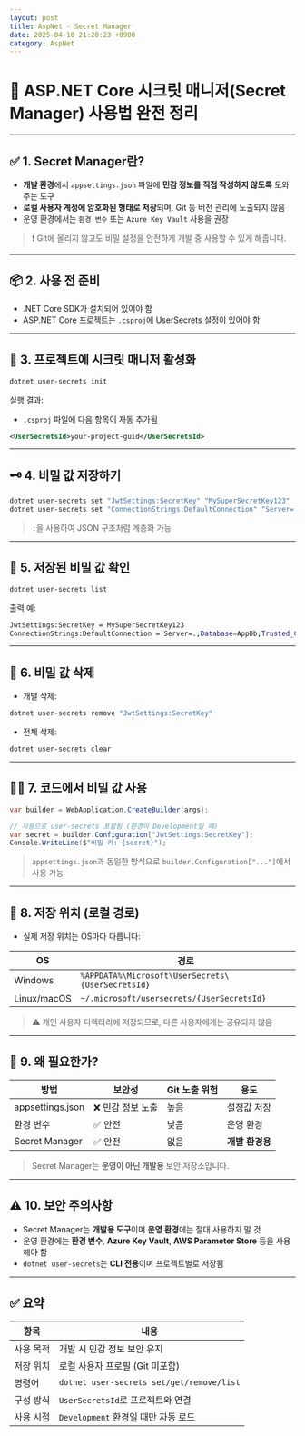 ```yaml
---
layout: post
title: AspNet - Secret Manager
date: 2025-04-10 21:20:23 +0900
category: AspNet
---
```

# 🔐 ASP.NET Core 시크릿 매니저(Secret Manager) 사용법 완전 정리

---

## ✅ 1. Secret Manager란?

- **개발 환경**에서 `appsettings.json` 파일에 **민감 정보를 직접 작성하지 않도록** 도와주는 도구
- **로컬 사용자 계정에 암호화된 형태로 저장**되며, Git 등 버전 관리에 노출되지 않음
- 운영 환경에서는 `환경 변수` 또는 `Azure Key Vault` 사용을 권장

> ❗ Git에 올리지 않고도 비밀 설정을 안전하게 개발 중 사용할 수 있게 해줍니다.

---

## 📦 2. 사용 전 준비

- .NET Core SDK가 설치되어 있어야 함
- ASP.NET Core 프로젝트는 `.csproj`에 UserSecrets 설정이 있어야 함

---

## 🧪 3. 프로젝트에 시크릿 매니저 활성화

```bash
dotnet user-secrets init
```

실행 결과:
- `.csproj` 파일에 다음 항목이 자동 추가됨

```xml
<UserSecretsId>your-project-guid</UserSecretsId>
```

---

## 🗝️ 4. 비밀 값 저장하기

```bash
dotnet user-secrets set "JwtSettings:SecretKey" "MySuperSecretKey123"
dotnet user-secrets set "ConnectionStrings:DefaultConnection" "Server=.;Database=AppDb;Trusted_Connection=True;"
```

> `:`을 사용하여 JSON 구조처럼 계층화 가능

---

## 🧾 5. 저장된 비밀 값 확인

```bash
dotnet user-secrets list
```

출력 예:
```bash
JwtSettings:SecretKey = MySuperSecretKey123
ConnectionStrings:DefaultConnection = Server=.;Database=AppDb;Trusted_Connection=True;
```

---

## 🧹 6. 비밀 값 삭제

- 개별 삭제:
```bash
dotnet user-secrets remove "JwtSettings:SecretKey"
```

- 전체 삭제:
```bash
dotnet user-secrets clear
```

---

## 🧑‍💻 7. 코드에서 비밀 값 사용

```csharp
var builder = WebApplication.CreateBuilder(args);

// 자동으로 user-secrets 포함됨 (환경이 Development일 때)
var secret = builder.Configuration["JwtSettings:SecretKey"];
Console.WriteLine($"비밀 키: {secret}");
```

> `appsettings.json`과 동일한 방식으로 `builder.Configuration["..."]`에서 사용 가능

---

## 🧭 8. 저장 위치 (로컬 경로)

- 실제 저장 위치는 OS마다 다릅니다:

| OS | 경로 |
|----|------|
| Windows | `%APPDATA%\Microsoft\UserSecrets\{UserSecretsId}` |
| Linux/macOS | `~/.microsoft/usersecrets/{UserSecretsId}` |

> ⚠️ 개인 사용자 디렉터리에 저장되므로, 다른 사용자에게는 공유되지 않음

---

## 🔐 9. 왜 필요한가?

| 방법 | 보안성 | Git 노출 위험 | 용도 |
|------|--------|----------------|------|
| appsettings.json | ❌ 민감 정보 노출 | 높음 | 설정값 저장 |
| 환경 변수 | ✅ 안전 | 낮음 | 운영 환경 |
| Secret Manager | ✅ 안전 | 없음 | **개발 환경용** |

> Secret Manager는 **운영이 아닌 개발용** 보안 저장소입니다.

---

## ⚠️ 10. 보안 주의사항

- Secret Manager는 **개발용 도구**이며 **운영 환경**에는 절대 사용하지 말 것
- 운영 환경에는 **환경 변수**, **Azure Key Vault**, **AWS Parameter Store** 등을 사용해야 함
- `dotnet user-secrets`는 **CLI 전용**이며 프로젝트별로 저장됨

---

## ✅ 요약

| 항목 | 내용 |
|------|------|
| 사용 목적 | 개발 시 민감 정보 보안 유지 |
| 저장 위치 | 로컬 사용자 프로필 (Git 미포함) |
| 명령어 | `dotnet user-secrets set/get/remove/list` |
| 구성 방식 | `UserSecretsId`로 프로젝트와 연결 |
| 사용 시점 | `Development` 환경일 때만 자동 로드 |